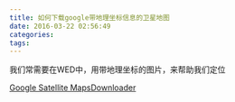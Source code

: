 ```yaml
---
title: 如何下载google带地理坐标信息的卫星地图
date: 2016-03-22 02:56:49
categories:
tags:
---
```


我们常需要在WED中，用带地理坐标的图片，来帮助我们定位

[Google Satellite MapsDownloader](http://www.allallsoft.com/gsmd/index.html)
